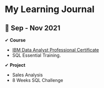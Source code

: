 # My Learning Journal
## 🚩 Sep - Nov 2021
✔ **Course**
- [IBM Data Analyst Professional Certificate](https://github.com/Augustisme/IBM-Data-Analyst-Professional)
- SQL Essential Training.

✔ **Project**
- Sales Analysis 
- 8 Weeks SQL Challenge
